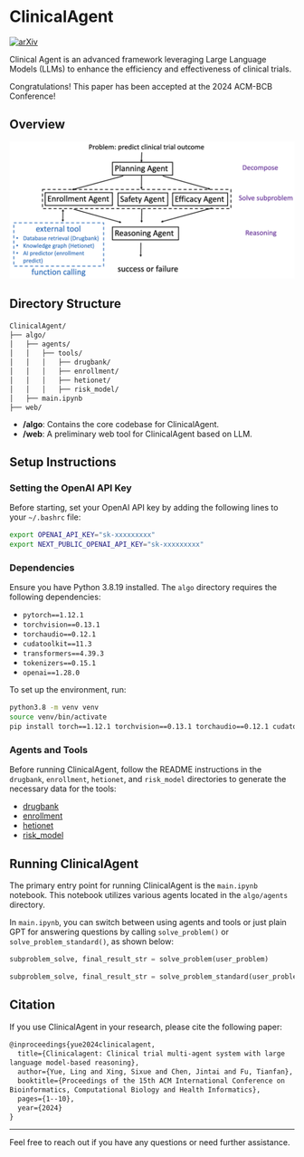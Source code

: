 # ClinicalAgent

[![arXiv](https://img.shields.io/badge/arXiv-2404.14777-b31b1b.svg)](https://arxiv.org/abs/2404.14777)

Clinical Agent is an advanced framework leveraging Large Language Models (LLMs) to enhance the efficiency and effectiveness of clinical trials.

Congratulations! This paper has been accepted at the 2024 ACM-BCB Conference!

## Overview

![ClinicalAgent Overview](ctagent.png)

## Directory Structure

```
ClinicalAgent/
├── algo/
│   ├── agents/
│   │   ├── tools/
│   │   │   ├── drugbank/
│   │   │   ├── enrollment/
│   │   │   ├── hetionet/
│   │   │   ├── risk_model/
│   ├── main.ipynb
├── web/
```

- **/algo**: Contains the core codebase for ClinicalAgent.
- **/web**: A preliminary web tool for ClinicalAgent based on LLM.

## Setup Instructions

### Setting the OpenAI API Key

Before starting, set your OpenAI API key by adding the following lines to your `~/.bashrc` file:

```sh
export OPENAI_API_KEY="sk-xxxxxxxxx"
export NEXT_PUBLIC_OPENAI_API_KEY="sk-xxxxxxxxx"
```

### Dependencies

Ensure you have Python 3.8.19 installed. The `algo` directory requires the following dependencies:

- `pytorch==1.12.1`
- `torchvision==0.13.1`
- `torchaudio==0.12.1`
- `cudatoolkit==11.3`
- `transformers==4.39.3`
- `tokenizers==0.15.1`
- `openai==1.28.0`

To set up the environment, run:

```sh
python3.8 -m venv venv
source venv/bin/activate
pip install torch==1.12.1 torchvision==0.13.1 torchaudio==0.12.1 cudatoolkit==11.3 transformers==4.39.3 tokenizers==0.15.1 openai==1.28.0
```

### Agents and Tools

Before running ClinicalAgent, follow the README instructions in the `drugbank`, `enrollment`, `hetionet`, and `risk_model` directories to generate the necessary data for the tools:

- [drugbank](https://github.com/LeoYML/ClinicalAgent/tree/main/algo/agents/tools/drugbank)
- [enrollment](https://github.com/LeoYML/ClinicalAgent/tree/main/algo/agents/tools/enrollment)
- [hetionet](https://github.com/LeoYML/ClinicalAgent/tree/main/algo/agents/tools/hetionet)
- [risk_model](https://github.com/LeoYML/ClinicalAgent/tree/main/algo/agents/tools/risk_model)

## Running ClinicalAgent

The primary entry point for running ClinicalAgent is the `main.ipynb` notebook. This notebook utilizes various agents located in the `algo/agents` directory.

In `main.ipynb`, you can switch between using agents and tools or just plain GPT for answering questions by calling `solve_problem()` or `solve_problem_standard()`, as shown below:

```python
subproblem_solve, final_result_str = solve_problem(user_problem)
```

```python
subproblem_solve, final_result_str = solve_problem_standard(user_problem)
```

## Citation

If you use ClinicalAgent in your research, please cite the following paper:

```
@inproceedings{yue2024clinicalagent,
  title={Clinicalagent: Clinical trial multi-agent system with large language model-based reasoning},
  author={Yue, Ling and Xing, Sixue and Chen, Jintai and Fu, Tianfan},
  booktitle={Proceedings of the 15th ACM International Conference on Bioinformatics, Computational Biology and Health Informatics},
  pages={1--10},
  year={2024}
}
```

---

Feel free to reach out if you have any questions or need further assistance.


